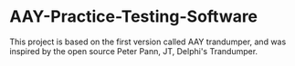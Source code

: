 # AAY-Practice-Testing-Software
This project is based on the first version called AAY trandumper, and was inspired by the open source Peter Pann, JT, Delphi's Trandumper. 
